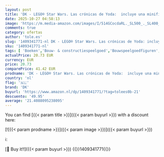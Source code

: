 ```yaml
---
layout: post
title: 'DK - LEGO® Star Wars. Las crónicas de Yoda:  incluye una minifigura de un Comandante de las Fuerzas Especiales '
date: 2025-10-27 04:58:13
image: 'https://m.media-amazon.com/images/I/514GCocdaRL._SL500_._SL400_.jpg'
comments: true
category: ofertas
author: 'tole.es'
slug: '1409341771-nl DK - LEGO® Star Wars. Las crónicas de Yoda: incluye una...'
sku: '1409341771-nl'
tags: [ 'Boeken','Bouw- & constructiespeelgoed','Bouwspeelgoedfiguren','Speelgoed & spellen','dk','🇳🇱', ]
actualPrice: 20.73 EUR
currency: EUR
price: 20.73
comparePrice: 41.42 EUR
prodname: 'DK - LEGO® Star Wars. Las crónicas de Yoda:  incluye una minifigura de un Comandante de las Fuerzas Especiales '
country: 'nl'
flag: '🇳🇱'
brand: 'DK'
buyurl: 'https://www.amazon.nl/dp/1409341771/?tag=tolees0b-21'
descuento: '49.95'
average: '21.4088095238095'
---
```


You can find [{{< param title >}}]({{< param buyurl >}}) with a discount here:

[![{{< param prodname >}}]({{< param image >}})]({{< param buyurl >}})

ℹ️:


[🛒 Buy it!!]({{< param buyurl >}})
{{<world>}}1409341771{{</world>}}

